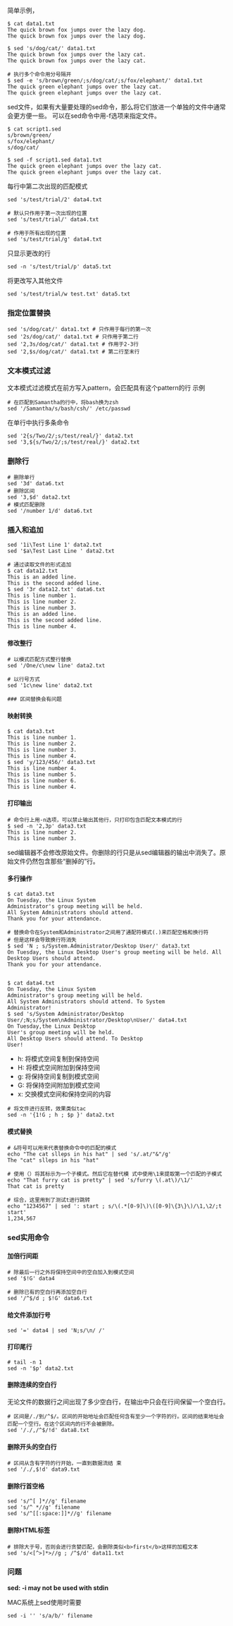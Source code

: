 
简单示例，
```shell
$ cat data1.txt 
The quick brown fox jumps over the lazy dog.
The quick brown fox jumps over the lazy dog.

$ sed 's/dog/cat/' data1.txt
The quick brown fox jumps over the lazy cat.
The quick brown fox jumps over the lazy cat.

# 执行多个命令用分号隔开
$ sed -e 's/brown/green/;s/dog/cat/;s/fox/elephant/' data1.txt
The quick green elephant jumps over the lazy cat.
The quick green elephant jumps over the lazy cat.
```

sed文件，如果有大量要处理的sed命令，那么将它们放进一个单独的文件中通常会更方便一些。 可以在sed命令中用-f选项来指定文件。

```shell
$ cat script1.sed 
s/brown/green/
s/fox/elephant/
s/dog/cat/

$ sed -f script1.sed data1.txt 
The quick green elephant jumps over the lazy cat.
The quick green elephant jumps over the lazy cat.
```

每行中第二次出现的匹配模式
```shell
sed 's/test/trial/2' data4.txt

# 默认只作用于第一次出现的位置
sed 's/test/trial/' data4.txt

# 作用于所有出现的位置
sed 's/test/trial/g' data4.txt
```

只显示更改的行
```shell
sed -n 's/test/trial/p' data5.txt
```

将更改写入其他文件
```shell
sed 's/test/trial/w test.txt' data5.txt
```

### 指定位置替换
```shell
sed 's/dog/cat/' data1.txt # 只作用于每行的第一次
sed '2s/dog/cat/' data1.txt # 只作用于第二行
sed '2,3s/dog/cat/' data1.txt # 作用于2-3行
sed '2,$s/dog/cat/' data1.txt # 第二行至末行
```

### 文本模式过滤

文本模式过滤模式在前方写入pattern，会匹配具有这个pattern的行
示例
```shell
# 在匹配到Samantha的行中，将bash换为zsh
sed '/Samantha/s/bash/csh/' /etc/passwd
```

在单行中执行多条命令
```shell
sed '2{s/Two/2/;s/test/real/}' data2.txt
sed '3,${s/Two/2/;s/test/real/}' data2.txt
```

### 删除行
```shell
# 删除单行
sed '3d' data6.txt
# 删除区间
sed '3,$d' data2.txt
# 模式匹配删除
sed '/number 1/d' data6.txt
```

### 插入和追加
```shell
sed '1i\Test Line 1' data2.txt 
sed '$a\Test Last Line ' data2.txt 

# 通过读取文件的形式追加
$ cat data12.txt
This is an added line.
This is the second added line.
$ sed '3r data12.txt' data6.txt 
This is line number 1.
This is line number 2.
This is line number 3.
This is an added line.
This is the second added line. 
This is line number 4.
```

#### 修改整行
```shell
# 以模式匹配方式整行替换
sed '/One/c\new line' data2.txt 

# 以行号方式
sed '1c\new line' data2.txt 

### 区间替换会有问题
```

#### 映射转换
```shell
$ cat data3.txt 
This is line number 1.
This is line number 2.
This is line number 3.
This is line number 4.
$ sed 'y/123/456/' data3.txt
This is line number 4.
This is line number 5.
This is line number 6.
This is line number 4.
```

#### 打印输出
```shell
# 命令行上用-n选项，可以禁止输出其他行，只打印包含匹配文本模式的行
$ sed -n '2,3p' data3.txt
This is line number 2.
This is line number 3.
```

sed编辑器不会修改原始文件。你删除的行只是从sed编辑器的输出中消失了。原始文件仍然包含那些“删掉的”行。

#### 多行操作
```
$ cat data3.txt
On Tuesday, the Linux System
Administrator's group meeting will be held.
All System Administrators should attend.
Thank you for your attendance.

# 替换命令在System和Administrator之间用了通配符模式(.)来匹配空格和换行符
# 但是这样会导致换行符消失
$ sed 'N ; s/System.Administrator/Desktop User/' data3.txt
On Tuesday, the Linux Desktop User's group meeting will be held. All Desktop Users should attend.
Thank you for your attendance.


$ cat data4.txt
On Tuesday, the Linux System
Administrator's group meeting will be held. 
All System Administrators should attend. To System
Administrator!
$ sed 's/System Administrator/Desktop User/;N;s/System\nAdministrator/Desktop\nUser/' data4.txt
On Tuesday,the Linux Desktop
User's group meeting will be held. 
All Desktop Users should attend. To Desktop
User!
```

- h: 将模式空间复制到保持空间
- H: 将模式空间附加到保持空间
- g: 将保持空间复制到模式空间
- G: 将保持空间附加到模式空间
- x: 交换模式空间和保持空间的内容

```shell
# 将文件进行反转，效果类似tac
sed -n '{1!G ; h ; $p }' data2.txt
```

#### 模式替换

```shell
# &符号可以用来代表替换命令中的匹配的模式
echo "The cat slleps in his hat" | sed 's/.at/"&"/g'
The "cat" slleps in his "hat"

# 使用（）将其标示为一个子模式。然后它在替代模 式中使用\1来提取第一个匹配的子模式
echo "That furry cat is pretty" | sed 's/furry \(.at\)/\1/' 
That cat is pretty

# 综合，这里用到了测试t进行跳转
echo "1234567" | sed ': start ; s/\(.*[0-9]\)\([0-9]\{3\}\)/\1,\2/;t start'
1,234,567
```

### sed实用命令
#### 加倍行间距
```shells
# 除最后一行之外将保持空间中的空白加入到模式空间
sed '$!G' data4

# 删除已有的空白行再添加空白行
sed '/^$/d ; $!G' data6.txt
```

#### 给文件添加行号
```shell
sed '=' data4 | sed 'N;s/\n/ /'
```

#### 打印尾行
```shell
# tail -n 1
sed -n '$p' data2.txt
```

#### 删除连续的空白行
无论文件的数据行之间出现了多少空白行，在输出中只会在行间保留一个空白行。

```shell
# 区间是/./到/^$/。区间的开始地址会匹配任何含有至少一个字符的行。区间的结束地址会 匹配一个空行。在这个区间内的行不会被删除。
sed '/./,/^$/!d' data8.txt
```

#### 删除开头的空白行
```shell
# 区间从含有字符的行开始，一直到数据流结 束
sed '/./,$!d' data9.txt
```



#### 删除行首空格
```shell
sed 's/^[ ]*//g' filename
sed 's/^ *//g' filename
sed 's/^[[:space:]]*//g' filename
```

#### 删除HTML标签
```shell
# 排除大于号，否则会进行贪婪匹配，会删除类似<b>first</b>这样的加粗文本
sed 's/<[^>]*>//g ; /^$/d' data11.txt
```

### 问题

**sed: -i may not be used with stdin**

MAC系统上sed使用时需要 
```shell
sed -i '' 's/a/b/' filename
```